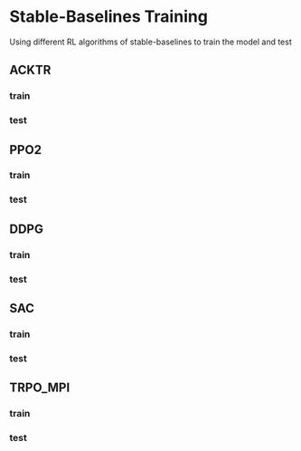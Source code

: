 # Stable-Baselines Training

Using different RL algorithms of stable-baselines to train the model and test

## ACKTR

### train


### test


## PPO2

### train


### test


## DDPG

### train


### test


## SAC

### train


### test


## TRPO_MPI

### train


### test
